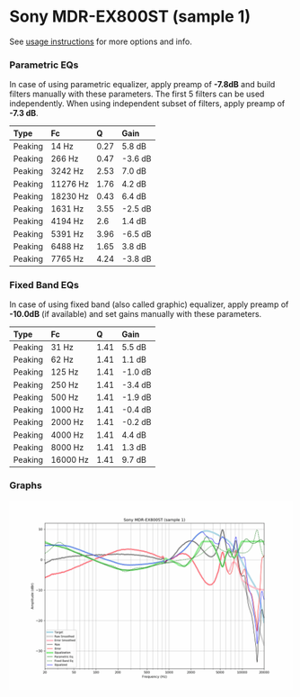 # Sony MDR-EX800ST (sample 1)
See [usage instructions](https://github.com/jaakkopasanen/AutoEq#usage) for more options and info.

### Parametric EQs
In case of using parametric equalizer, apply preamp of **-7.8dB** and build filters manually
with these parameters. The first 5 filters can be used independently.
When using independent subset of filters, apply preamp of **-7.3 dB**.

| Type    | Fc       |    Q | Gain    |
|:--------|:---------|:-----|:--------|
| Peaking | 14 Hz    | 0.27 | 5.8 dB  |
| Peaking | 266 Hz   | 0.47 | -3.6 dB |
| Peaking | 3242 Hz  | 2.53 | 7.0 dB  |
| Peaking | 11276 Hz | 1.76 | 4.2 dB  |
| Peaking | 18230 Hz | 0.43 | 6.4 dB  |
| Peaking | 1631 Hz  | 3.55 | -2.5 dB |
| Peaking | 4194 Hz  | 2.6  | 1.4 dB  |
| Peaking | 5391 Hz  | 3.96 | -6.5 dB |
| Peaking | 6488 Hz  | 1.65 | 3.8 dB  |
| Peaking | 7765 Hz  | 4.24 | -3.8 dB |

### Fixed Band EQs
In case of using fixed band (also called graphic) equalizer, apply preamp of **-10.0dB**
(if available) and set gains manually with these parameters.

| Type    | Fc       |    Q | Gain    |
|:--------|:---------|:-----|:--------|
| Peaking | 31 Hz    | 1.41 | 5.5 dB  |
| Peaking | 62 Hz    | 1.41 | 1.1 dB  |
| Peaking | 125 Hz   | 1.41 | -1.0 dB |
| Peaking | 250 Hz   | 1.41 | -3.4 dB |
| Peaking | 500 Hz   | 1.41 | -1.9 dB |
| Peaking | 1000 Hz  | 1.41 | -0.4 dB |
| Peaking | 2000 Hz  | 1.41 | -0.2 dB |
| Peaking | 4000 Hz  | 1.41 | 4.4 dB  |
| Peaking | 8000 Hz  | 1.41 | 1.3 dB  |
| Peaking | 16000 Hz | 1.41 | 9.7 dB  |

### Graphs
![](./Sony%20MDR-EX800ST%20(sample%201).png)